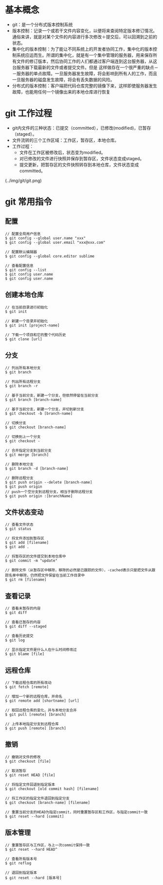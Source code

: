 
# 基本概念
* git：是一个分布式版本控制系统
* 版本控制：记录一个或若干文件内容变化，以便将来查阅特定版本修订情况。通俗来讲，就是对某个文件的内容进行多次修改＋提交后，可以回溯到之前的状态。
* 集中化的版本控制：为了能让不同系统上的开发者协同工作，集中化的版本控制系统应运而生。所谓的集中化，就是有一个集中管理的服务器，用来保存所有文件的修订版本，然后协同工作的人们都通过客户端连到这台服务器，从这台服务器下载最新的文件或者提交文件。但是   这样做存在一个很严重的缺点－－服务器的单点故障。一旦服务器发生故障，将会影响到所有人的工作，而且一旦服务器的磁盘发生故障，将会有丢失数据的风险。
* 分布式的版本控制：客户端把代码仓库完整的镜像下来，这样即使服务器发生故障，也能用任何一个镜像出来的本地仓库进行恢复

# git 工作过程
* git内文件的三种状态：已提交（committed），已修改(modified)，已暂存（staged）。
* 文件流转的三个工作区域：工作区，暂存区，本地仓库。
* 工作过程：
    * 文件在工作区被修改后，状态变为modified。
    * 对已修改的文件进行快照并保存到暂存区，文件状态变成staged。
    * 提交更新，把暂存区的文件快照转存到本地仓库，文件状态变成committed。

(../img/git/git.png)

# git 常用指令
## 配置
```
// 配置全局用户信息
$ git config --global user.name "xxx"
$ git config --global user.email "xxx@xxx.com"

// 配置默认编辑器
$ git config --global core.editor sublime

// 查看配置信息
$ git config --list
$ git config user.name
$ git config user.name
```
## 创建本地仓库
```
// 在当前目录进行初始化
$ git init

// 新建一个目录并初始化
$ git init [project-name]

// 下载一个项目和它的整个代码历史
$ git clone [url]
```
## 分支
```
// 列出所有本地分支
$ git branch

// 列出所有远程分支
$ git branch -r

// 基于当前分支，新建一个分支，但依然停留在当前分支
$ git branch [branch-name]

// 基于当前分支，新建一个分支，并切到新分支
$ git checkout -b [branch-name]

// 切换分支
$ git checkout [branch-name]

// 切换到上一个分支
$ git checkout -

// 合并指定分支到当前分支
$ git merge [branch]

// 删除本地分支
$ git branch -d [branch-name]

// 删除远程分支
$ git push origin --delete [branch-name]
$ git push origin
// push一个空分支到远程分支，相当于删除远程分支
$ git push origin :[branchName]
```
## 文件状态变动
```
// 查看文件状态
$ git status

// 将文件添加到暂存区
$ git add [filename]
$ git add .

// 将暂存区的文件提交到本地仓库中
$ git commit -m "update"

// 删除文件（从暂存区中移除，移除的必然是已跟踪的文件），-cached表示只是把文件从跟踪名单中移除，仍然把文件保留在当前工作目录中
$ git rm [filename]
```
## 查看记录
```
// 查看未暂存的内容
$ git diff

// 查看已暂存的内容
$ git diff --staged

// 查看历史提交
$ git log

// 显示指定文件是什么人在什么时间修改过
$ git blame [file]
```
## 远程仓库
```
// 下载远程仓库的所有改动
$ git fetch [remote]

// 增加一个新的远程仓库，并命名
$ git remote add [shortname] [url]

// 取回远程仓库的变化，并与本地分支合并
$ git pull [remote] [branch]

// 上传本地指定分支到远程仓库
$ git push [remote] [branch]
```

## 撤销
```
// 撤销对文件的修改
$ git checkout [file]

// 取消暂存
$ git reset HEAD [file]

// 将指定文件回退到指定版本
$ git checkout [old commit hash] [filename]

// 将工作区的指定文件退回到指定分支
$ git checkout [branch-name] [filename]

// 重置当前分支的HEAD为指定commit，同时重置暂存区和工作区，与指定commit一致
$ git reset --hard [commit]
```
## 版本管理
```
// 重置暂存区与工作区，与上一次commit保持一致
$ git reset --hard HEAD^

// 查看所有版本号
$ git reflog

// 退回到指定版本
$ git reset --hard [版本号]
```
